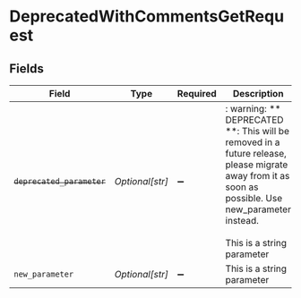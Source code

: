 # DeprecatedWithCommentsGetRequest


## Fields

| Field                                                                                                                                                                          | Type                                                                                                                                                                           | Required                                                                                                                                                                       | Description                                                                                                                                                                    |
| ------------------------------------------------------------------------------------------------------------------------------------------------------------------------------ | ------------------------------------------------------------------------------------------------------------------------------------------------------------------------------ | ------------------------------------------------------------------------------------------------------------------------------------------------------------------------------ | ------------------------------------------------------------------------------------------------------------------------------------------------------------------------------ |
| ~~`deprecated_parameter`~~                                                                                                                                                     | *Optional[str]*                                                                                                                                                                | :heavy_minus_sign:                                                                                                                                                             | : warning: ** DEPRECATED **: This will be removed in a future release, please migrate away from it as soon as possible. Use new_parameter instead.<br/><br/>This is a string parameter |
| `new_parameter`                                                                                                                                                                | *Optional[str]*                                                                                                                                                                | :heavy_minus_sign:                                                                                                                                                             | This is a string parameter                                                                                                                                                     |